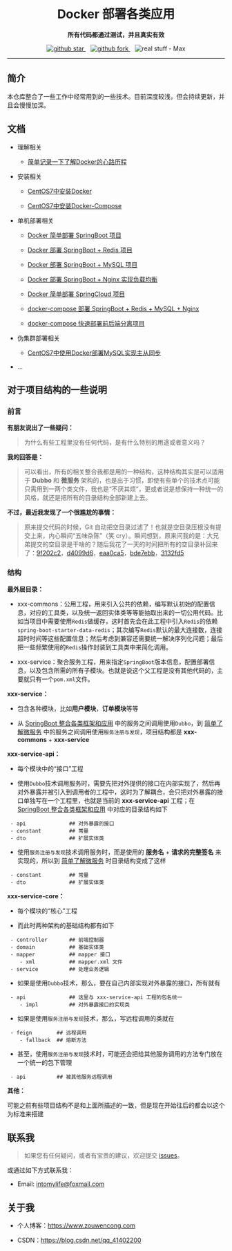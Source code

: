 <h1 align="center">
  Docker 部署各类应用
</h1>

<p align="center">
	<strong>所有代码都通过测试，并且真实有效</strong>
</p>

<p align="center">
  <a target="_blank" href="https://github.com/intomylife/Docker">
    <img src="https://img.shields.io/github/stars/intomylife/Docker.svg?style=social" alt="github star"/>
  </a>&ensp;
  <a target="_blank" href="https://github.com/intomylife/Docker">
    <img src="https://img.shields.io/github/forks/intomylife/Docker.svg?style=social" alt="github fork"/>
  </a>&ensp;
  <img src="https://img.shields.io/badge/real%20stuff-Max-red" alt="real stuff - Max"/>
</p>

------

## 简介

本仓库整合了一些工作中经常用到的一些技术。目前深度较浅，但会持续更新，并且会慢慢加深。

## 文档

* 理解相关

    * [简单记录一下了解Docker的心路历程](https://blog.csdn.net/qq_41402200/article/details/89916213)

* 安装相关

    * [CentOS7中安装Docker](https://blog.csdn.net/qq_41402200/article/details/89790700)

    * [CentOS7中安装Docker-Compose](https://blog.csdn.net/qq_41402200/article/details/101628965)

* 单机部署相关

    * [Docker 简单部署 SpringBoot 项目](https://blog.csdn.net/qq_41402200/article/details/89814045)

    * [Docker 部署 SpringBoot + Redis 项目](https://blog.csdn.net/qq_41402200/article/details/90111065)

    * [Docker 部署 SpringBoot + MySQL 项目](https://blog.csdn.net/qq_41402200/article/details/90166804)

    * [Docker 部署 SpringBoot + Nginx 实现负载均衡](https://blog.csdn.net/qq_41402200/article/details/90201811)

    * [Docker 简单部署 SpringCloud 项目](https://blog.csdn.net/qq_41402200/article/details/90315094)

    * [docker-compose 部署 SpringBoot + Redis + MySQL + Nginx](https://blog.csdn.net/qq_41402200/article/details/102585935)

    * [docker-compose 快速部署前后端分离项目](https://blog.csdn.net/qq_41402200/article/details/103225344)

* 伪集群部署相关

    * [CentOS7中使用Docker部署MySQL实现主从同步](https://blog.csdn.net/qq_41402200/article/details/95876316)

* ...

## 对于项目结构的一些说明

### 前言

**有朋友说出了一些疑问：**

> 为什么有些工程里没有任何代码，是有什么特别的用途或者意义吗？

**我的回答是：**

> 可以看出，所有的相关整合我都是用的一种结构，这种结构其实是可以适用于 **Dubbo** 和 **微服务** 架构的，也是出于习惯，即使有些单个的技术点可能只需用到一两个类文件，我也是“不厌其烦”，更或者说是想保持一种统一的风格，就还是把所有的目录结构全部新建上去。

**不过，最近我发现了一个很尴尬的事情：**

> 原来提交代码的时候，Git 自动把空目录过滤了！也就是空目录压根没有提交上来，内心瞬间“五味杂陈”（笑 cry）。瞬间想到，原来问我的是：大兄弟提交的空目录是干啥的？随后我花了一天的时间把所有的空目录补回来了：[9f202c2](https://github.com/intomylife/Docker/commit/9f202c263897b5394ff3b99bd0946d03bad95fd0)，[d4099d6](https://github.com/intomylife/Docker/commit/d4099d64e31104d84068950b37bcce611aa3a763)，[eaa0ca5](https://github.com/intomylife/Docker/commit/eaa0ca59fbe328ae497a9dbb33c8b3d485f24583)，[bde7ebb](https://github.com/intomylife/Docker/commit/bde7ebba99d6aea58dc1e5022ca4900e9be54351)，[3132fd5](https://github.com/intomylife/Docker/commit/3132fd5372cea40106d46acafd13b2e49a508485)

### 结构

**最外层目录：**

* xxx-commons：公用工程，用来引入公共的依赖，编写默认初始的配置信息，对应的工具类，以及统一返回实体类等等能抽取出来的一切公用代码。比如当项目中需要使用`Redis`做缓存，这时首先会在此工程中引入`Redis`的依赖`spring-boot-starter-data-redis`；其次编写`Redis`默认的最大连接数，连接超时时间等这些配置信息；然后考虑到兼容还需要统一解决序列化问题；最后把一些频繁使用的`Redis`操作封装到工具类中来简化调用。

* xxx-service：聚合服务工程，用来指定`SpringBoot`版本信息，配置部署信息，以及包含所需的所有子模块。也就是说这个父工程是没有其他代码的，主要就只有一个`pom.xml`文件。

**xxx-service：**

* 包含各种模块，比如**用户模块**，**订单模块**等等

* 从 [SpringBoot 整合各类框架和应用](https://github.com/intomylife/SpringBoot) 中的服务之间调用使用`Dubbo`，到 [简单了解微服务](https://github.com/intomylife/SpringCloud) 中的服务之间调用使用`服务注册与发现`，项目结构都是 **xxx-commons** + **xxx-service**

**xxx-service-api：**

* 每个模块中的“接口”工程

* 使用`Dubbo`技术调用服务时，需要先把对外提供的接口在内部实现了，然后再对外暴露并被引入到调用者的工程中，这时为了解耦合，会只把对外暴露的接口单独写在一个工程里，也就是当前的 **xxx-service-api** 工程；在 [SpringBoot 整合各类框架和应用](https://github.com/intomylife/SpringBoot) 中对应的目录结构如下

```
 - api              ## 对外暴露的接口
 - constant         ## 常量
 - dto              ## 扩展实体类
```

* 使用`服务注册与发现`技术调用服务时，而是使用的 **服务名** + **请求的完整签名** 来实现的，所以到 [简单了解微服务](https://github.com/intomylife/SpringCloud) 时目录结构变成了这样

```
 - constant         ## 常量
 - dto              ## 扩展实体类
```

**xxx-service-core：**

* 每个模块的“核心”工程

* 而此时两种架构的基础结构都有如下

```
 - controller       ## 前端控制器
 - domain           ## 基础实体类
 - mapper           ## mapper 接口
    - xml           ## mapper.xml 文件
 - service          ## 处理业务逻辑
```

* 如果是使用`Dubbo`技术，那么，要在自己内部实现对外暴露的接口，所有就有

```
 - api              ## 这里与 xxx-service-api 工程的包名统一
    - impl          ## 对外暴露接口的实现类
```

* 如果是使用`服务注册与发现`技术，那么，写远程调用的类就在

```
 - feign        ## 远程调用
    - fallback  ## 熔断方法
```

* 甚至，使用`服务注册与发现`技术时，可能还会把给其他服务调用的方法专门放在一个统一的包下管理

```
 - api          ## 被其他服务远程调用
```

**其他：**

可能之前有些项目结构不是和上面所描述的一致，但是现在开始往后的都会以这个为标准来搭建

## 联系我

> 如果您有任何疑问，或者有宝贵的建议，欢迎提交 [issues](https://github.com/intomylife/Docker/issues)。

或通过如下方式联系我：

* Email: intomylife@foxmail.com

## 关于我

* 个人博客：https://www.zouwencong.com

* CSDN：https://blog.csdn.net/qq_41402200
